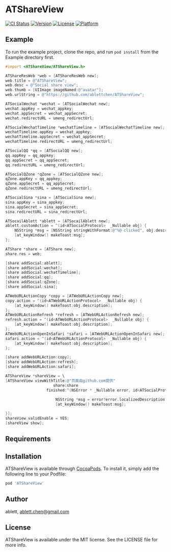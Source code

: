 # ATShareView

[![CI Status](https://img.shields.io/travis/ablettchen@gmail.com/ATShareView.svg?style=flat)](https://travis-ci.org/ablettchen@gmail.com/ATShareView)
[![Version](https://img.shields.io/cocoapods/v/ATShareView.svg?style=flat)](https://cocoapods.org/pods/ATShareView)
[![License](https://img.shields.io/cocoapods/l/ATShareView.svg?style=flat)](https://cocoapods.org/pods/ATShareView)
[![Platform](https://img.shields.io/cocoapods/p/ATShareView.svg?style=flat)](https://cocoapods.org/pods/ATShareView)

## Example

To run the example project, clone the repo, and run `pod install` from the Example directory first.

```objectiveC
#import <ATShareView/ATShareView.h>
```

```objectiveC
ATShareResWeb *web = [ATShareResWeb new];
web.title = @"ATShareView";
web.desc = @"Social share view";
web.thumb = [UIImage imageNamed:@"avatar"];
web.urlString = @"https://github.com/ablettchen/ATShareView";

ATSocialWechat *wechat = [ATSocialWechat new];
wechat.appKey = wechat_appkey;
wechat.appSecret = wechat_appSecret;
wechat.redirectURL = umeng_redirectUrl;

ATSocialWechatTimeline *wechatTimeline = [ATSocialWechatTimeline new];
wechatTimeline.appKey = wechat_appkey;
wechatTimeline.appSecret = wechat_appSecret;
wechatTimeline.redirectURL = umeng_redirectUrl;

ATSocialQQ *qq = [ATSocialQQ new];
qq.appKey = qq_appkey;
qq.appSecret = qq_appSecret;
qq.redirectURL = umeng_redirectUrl;

ATSocialQZone *qZone = [ATSocialQZone new];
qZone.appKey = qq_appkey;
qZone.appSecret = qq_appSecret;
qZone.redirectURL = umeng_redirectUrl;

ATSocialSina *sina = [ATSocialSina new];
sina.appKey = sina_appkey;
sina.appSecret = sina_appSecret;
sina.redirectURL = sina_redirectUrl;

ATSocailAblett *ablett = [ATSocailAblett new];
ablett.customAction = ^(id<ATSocialProtocol>  _Nullable obj) {
    NSString *msg = [NSString stringWithFormat:@"%@ clicked", obj.description];
    [at_keyWindow() makeToast:msg];
};

ATShare *share = [ATShare new];
share.res = web;

[share addSocial:ablett];
[share addSocial:wechat];
[share addSocial:wechatTimeline];
[share addSocial:qq];
[share addSocial:qZone];
[share addSocial:sina];

ATWebURLActionCopy *copy = [ATWebURLActionCopy new];
copy.action = ^(id<ATWebURLActionProtocol>  _Nullable obj) {
    [at_keyWindow() makeToast:obj.description];
};
ATWebURLActionRefresh *refresh = [ATWebURLActionRefresh new];
refresh.action = ^(id<ATWebURLActionProtocol>  _Nullable obj) {
    [at_keyWindow() makeToast:obj.description];
};
ATWebURLActionOpenInSafari *safari = [ATWebURLActionOpenInSafari new];
safari.action = ^(id<ATWebURLActionProtocol>  _Nullable obj) {
    [at_keyWindow() makeToast:obj.description];
};

[share addWebURLAction:copy];
[share addWebURLAction:refresh];
[share addWebURLAction:safari];

ATShareView *shareView = \
[ATShareView viewWithTitle:@"页面由github.com提供"
                     share:share
                  finished:^(NSError * _Nullable error, id<ATSocialProtocol>  _Nullable social) {
                      
                      NSString *msg = error?error.localizedDescription:@"succeed";
                      [at_keyWindow() makeToast:msg];

}];
shareView.validEnable = YES;
[shareView show];

```

## Requirements

## Installation

ATShareView is available through [CocoaPods](https://cocoapods.org). To install
it, simply add the following line to your Podfile:

```ruby
pod 'ATShareView'
```

## Author

ablett, ablett.chen@gmail.com

## License

ATShareView is available under the MIT license. See the LICENSE file for more info.
